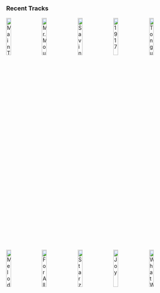 ### Recent Tracks
[<img src='https://lastfm.freetls.fastly.net/i/u/300x300/adf77eb1df3ee9b49a2c9492f9766dad.png' width='16%' height='16%' alt='Main Title'>](https://www.last.fm/music/carlos%2brafael%2brivera/_/main%2btitle)&nbsp;&nbsp;&nbsp;&nbsp;[<img src='https://lastfm.freetls.fastly.net/i/u/300x300/0f11b95710124b5dcbac842cfccae901.png' width='16%' height='16%' alt='Mr. Moustafa'>](https://www.last.fm/music/alexandre%2bdesplat/_/mr.%2bmoustafa)&nbsp;&nbsp;&nbsp;&nbsp;[<img src='https://lastfm.freetls.fastly.net/i/u/300x300/0f4acacce00b437ec37045cb97d80d47.png' width='16%' height='16%' alt='Saving Mr. Banks (End Title)'>](https://www.last.fm/music/thomas%2bnewman/_/saving%2bmr.%2bbanks%2b%2528end%2btitle%2529)&nbsp;&nbsp;&nbsp;&nbsp;[<img src='https://lastfm.freetls.fastly.net/i/u/300x300/e8a263dc494ba6424c3f44d4d474ae3c.png' width='16%' height='16%' alt='1917'>](https://www.last.fm/music/thomas%2bnewman/_/1917)&nbsp;&nbsp;&nbsp;&nbsp;[<img src='https://lastfm.freetls.fastly.net/i/u/300x300/1d0c1e7089e24572bcd773d6ef1709f0.png' width='16%' height='16%' alt='Tongue Tied'>](https://www.last.fm/music/grouplove/_/tongue%2btied)&nbsp;&nbsp;&nbsp;&nbsp;<br>[<img src='https://lastfm.freetls.fastly.net/i/u/300x300/64b1ba44497850cb22555ae143964bf7.png' width='16%' height='16%' alt='Melodymania'>](https://www.last.fm/music/pegboard%2bnerds/_/melodymania)&nbsp;&nbsp;&nbsp;&nbsp;[<img src='https://lastfm.freetls.fastly.net/i/u/300x300/2cac855a4dcc8e434ff104577826ae3c.png' width='16%' height='16%' alt='For All Mankind Main Title'>](https://www.last.fm/music/jeff%2brusso/_/for%2ball%2bmankind%2bmain%2btitle)&nbsp;&nbsp;&nbsp;&nbsp;[<img src='https://lastfm.freetls.fastly.net/i/u/300x300/455356ad0d95ae53dce5af526bdc8004.png' width='16%' height='16%' alt='Starz in their Eyes'>](https://www.last.fm/music/just%2bjack/_/starz%2bin%2btheir%2beyes)&nbsp;&nbsp;&nbsp;&nbsp;[<img src='https://lastfm.freetls.fastly.net/i/u/300x300/f2fa65850b8c1feece8c6df203d1c659.png' width='16%' height='16%' alt='Joy'>](https://www.last.fm/music/bastille/_/joy)&nbsp;&nbsp;&nbsp;&nbsp;[<img src='https://lastfm.freetls.fastly.net/i/u/300x300/bc2dca805edfac5da918210d4fe93718.png' width='16%' height='16%' alt='What We Live For'>](https://www.last.fm/music/american%2bauthors/_/what%2bwe%2blive%2bfor)&nbsp;&nbsp;&nbsp;&nbsp;<br>
